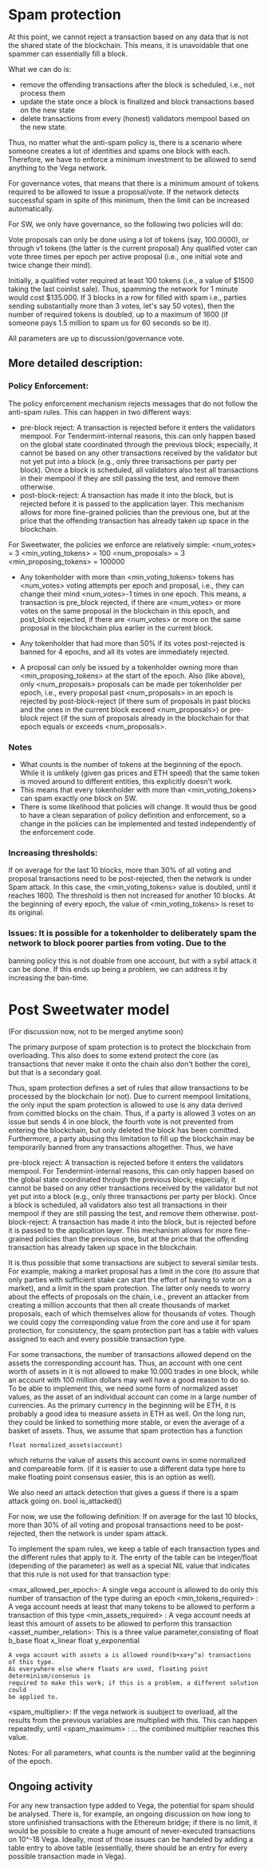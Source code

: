 # Spam protection

At this point, we cannot reject a transaction based on any data that is not the shared state 
of the blockchain. This means, it is unavoidable that one spammer can essentially fill a block.

What we can do is:
- remove the offending transactions after the block is scheduled, i.e., not process them
- update the state once a block is finalized and block transactions based on the new state
- delete transactions from every (honest) validators mempool based on the new state.

Thus, no matter what the anti-spam policy is, there is a scenario where someone creates
a lot of identities and spams one block with each. Therefore, we have to enforce a minimum
investment to be allowed to send anything to the Vega network.

For governance votes, that means that there is a minimum amount of tokens required to be allowed
to issue a proposal/vote. If the network detects successful spam in spite of this minimum,
then the limit can be increased automatically.

For SW, we only have governance, so the following two policies will do:

Vote proposals can only be done using a lot of tokens (say, 100.0000), or through v1 tokens (the latter is the current proposal)
Any qualified voter can vote three times per epoch per active proposal (i.e., one initial vote and twice change their mind).

Initially, a qualified voter required at least 100 tokens (i.e., a value of $1500 taking the last coinlist sale).
Thus, spamming the network for 1 minute would cost $135.000. 
If 3 blocks in a row for filled with spam i.e., parties sending substantially more than 3 votes, let's say 50 votes), 
then the number of required tokens is doubled, up to a maximum of 1600 (if someone pays 1.5 million to spam us for 60 
seconds so be it).

All parameters are up to discussion/governance vote.

## More detailed description:

### Policy Enforcement:

The policy enforcement mechanism rejects messages that do not follow the anti-spam rules. This can happen in
two different ways:
- pre-block reject: A transaction is rejected before it enters the validators mempool. For Tendermint-internal
	reasons, this can only happen based on the global state coordinated through the previous block; especially,
	it cannot be based on any other transactions received by the validator but not yet put into a block
	(e.g., only three transactions per party per block).
	Once a block is scheduled, all validators also test all transactions in their mempool if they are
	still passing the test, and remove them otherwise.
- post-block-reject: A transaction has made it into the block, but is rejected before it is passed to the application layer.
	This mechanism allows for more fine-grained policies than the previous one, but at the price that the
	offending transaction has already taken up space in the blockchain.


For Sweetwater, the policies we enforce are relatively simple:
<num_votes> = 3
<min_voting_tokens>  = 100
<num_proposals> = 3
<min_proposing_tokens> = 100000


- Any tokenholder with more than <min_voting_tokens> tokens has <num_votes> voting attempts per epoch
 and proposal, i.e., they can change their mind <num_votes>-1 times in one epoch. This means, a transaction is
 pre_block rejected, if there are <num_votes> or more votes on the same proposal in the blockchain in this epoch, and
 post_block rejected, if there are <num_votes> or more on the same proposal in the blockchain plus earlier in the current block.

- Any tokenholder that had more than 50% if its votes post-rejected is banned for 4 epochs, and all its votes are immediately 
  rejected. 
  
- A proposal can only be issued by a tokenholder owning more than <min_proposing_tokens> at the start of the epoch. Also
   (like above), only <num_proposals> proposals can be made per tokenholder per epoch, i.e., every proposal past <num_proposals> in an epoch is
   rejected by post-block-reject (if there sum of proposals in past blocks and the ones in the current block exceed
   <num_proposals>) or pre-block reject (if the sum of proposals already in the blockchain for that epoch equals or exceeds 
   <num_proposals>.
   
### Notes
- What counts is the number of tokens at the beginning of the epoch. While it is unlikely (given gas prices
 and ETH speed) that the same token is moved around to different entities, this explicitly doesn't work.
- This means that every tokenholder with more than <min_voting_tokens> can spam exactly one block on SW.
- There is some likelihood that policies will change. It would thus be good to have a clean separation of
 policy definition and enforcement, so a change in the policies can be implemented and tested independently of
 the enforcement code.

### Increasing thresholds:
If on average for the last 10 blocks, more than 30% of all voting and proposal transactions need to be post-rejected, then the network is
under Spam attack. In this case, the <min_voting_tokens> value is doubled, until it reaches 1600. The threshold
is then not increased for another 10 blocks. At the beginning of every epoch, the value of <min_voting_tokens> is reset to its original.


### Issues: It is possible for a tokenholder to deliberately spam the network to block poorer parties from voting. Due to the
  banning policy this is not doable from one account, but with a sybil attack it can be done. If this ends up being a
  problem, we can address it by increasing the ban-time.
  
# Post Sweetwater model
(For discussion now, not to be merged anytime soon)

The primary purpose of spam protection is to protect the blockchain from overloading. This
also does to some extend protect the core (as transactions that never make it onto the chain
also don't bother the core), but that is a secondary goal.

Thus, spam protection defines a set of rules that allow transactions to be processed by
the blockchain (or not). Due to current mempool limitations, the only input the spam
protection is allowed to use is any data derived from comitted blocks on the chain. Thus,
if a party is allowed 3 votes on an issue but sends 4 in one block, the fourth vote is 
not prevented from entering the blockchain, but only deleted the block has been comitted.
Furthermore, a party abusing this limitation to fill up the blockchain may be temporarily
banned from any transactions altogether. Thus, we have

pre-block reject: A transaction is rejected before it enters the validators mempool.
 	For Tendermint-internal reasons, this can only happen based on the global state 
	coordinated through the previous block; especially, it cannot be based on any 
	other transactions received by the validator but not yet put into a block (e.g., 
	only three transactions per party per block). Once a block is scheduled, all validators 
	also test all transactions in their mempool if they are still passing the test, and 
	remove them otherwise.
post-block-reject: A transaction has made it into the block, but is rejected before it is 
	passed to the application layer. This mechanism allows for more fine-grained policies 
	than the previous one, but at the price that the offending transaction has already 
	taken up space in the blockchain.

It is thus possible that some transactions are subject to several similar tests. For example,
making a market proposal has a limit in the core (to assure that only parties with sufficient
stake can start the effort of having to vote on a market), and a limit in the spam protection.
The latter only needs to worry about the effects of proposals on the chain, i.e., prevent
an attacker from creating a million accounts that then all create thousands of market proposals,
each of which themselves allow for thousands of votes. Though we could copy the corresponding
value from the core and use it for spam protection, for consistency, the spam protection part
has a table with values assigned to each and every possible transaction type.

For some transactions, the number of transactions allowed depend on the assets the corresponding
account has. Thus, an account with one cent worth of assets in it is not allowed to make 
10.000 trades in one block, while an account with 100 million dollars may well have a good reason
to do so. To be able to implement this, we need some form of normalized asset values, as the
asset of an individual account can come in a large number of currencies.
As the primary currency in the beginning will be ETH, it is probably a good idea to measure
assets in ETH as well. On the long run, they could be linked to something more stable,
or even the average of a basket of assets.
Thus, we assume that spam protection has a function

	float normalized_assets(account)

which returns the value of assets this account owns in some normalized and compareable form.
(if it is easier to use a different data type here to make floating point consensus easier,
this is an option as well).

We also need an attack detection that gives a guess if there is a spam attack going on.
	bool is_attacked()

For now, we use the following definition:
	If on average for the last 10 blocks, more than 30% of all voting and proposal transactions 
	need to be post-rejected, then the network is under spam attack. 

To implement the spam rules, we keep a table of each transaction types and the different
rules that apply to it. The enrty of the table can be integer/float (depending of
the parameter) as well as a special NIL value that indicates that this rule is not used for
that transaction type:

<max_allowed_per_epoch>: A single vega account is allowed to do only this number
	of transaction of the type during an epoch
<min_tokens_required>  : A vega account needs at least that many tokens to be allowed to
	perform a transaction of this type
<min_assets_required>  : A vega account needs at least this amount of assets to be allowed
	to perform this transaction
<asset_number_relation>: This is a three value parameter,consisting of
	float b_base
	float x_linear
	float y_exponential

	A vega account with assets a is allowed round(b+xa+y^a) transactions of this type.
	As everywhere else where floats are used, floating point determinism/consenus is
	required to make this work; if this is a problem, a different solution could
	be applied to.
<spam_multiplier>: If the vega network is suubject to overload, all the results from the
	previous variables are multiplied with this. This can happen repeatedly, until
<spam_maximum>   :  ... the combined multiplier reaches this value.


Notes: For all parameters, what counts is the number valid at the beginning of the epoch.

## Ongoing activity
For any new transaction type added to Vega, the potential for spam should be analysed. There
is, for example, an ongoing discussion on how long to store unfinished transactions with the
Ethereum bridge; if there is no limit, it would be possible to create a huge amount of
never-executed transactions on 10^-18 Vega. Ideally, most of those issues can be handeled
by adding a table entry to above table (essentially, there should be an entry for every possible
transaction made in Vega).

